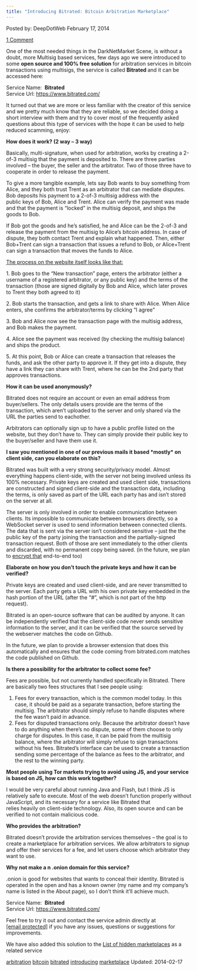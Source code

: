 ```yaml
---
title: "Introducing Bitrated: Bitcoin Arbitration Marketplace"
---
```


<article class="post-listing post-4254 post type-post status-publish format-standard has-post-thumbnail hentry  tag-arbitration tag-bitcoin tag-bitrated tag-introducing tag-marketplace">
Posted by: DeepDotWeb
<span>February 17, 2014</span>
    
<a href="/2014/02/17/bitrated-bitcoin-arbitration-marketplace/#comments">1 Comment</a></span>
</p>
<p>One of the most needed things in the DarkNetMarket Scene, is without a doubt, more Multisig based services, few days ago we were introduced to some <strong>open source and 100% free solution</strong> for arbitration services in bitcoin transactions using multisigs, the service is called <strong>Bitrated </strong>and it can be accessed here:</p>
<div class="box  info"><div class="box-inner-block"><i class="tieicon-boxicon"></i>
    Service Name:  <strong>Bitrated </strong><br />
    Service Url: <a href="https://www.bitrated.com/" target="_blank">https://www.bitrated.com/</a>
</div></div>
<p>It turned out that we are more or less familiar with the creator of this service and we pretty much know that they are reliable, so we decided doing a short interview with them and try to cover most of the frequently asked questions about this type of services with the hope it can be used to help reduced scamming, enjoy:</p>
<p><strong>How does it work? (2 way &#8211; 3 way)</strong></p>
<p>Basically, multi-signature, when used for arbitration, works by creating a 2-of-3 multisig that the payment is deposited to. There are three parties involved &#8211; the buyer, the seller and the arbitrator. Two of those three have to cooperate in order to release the payment.</p>
<p>To give a more tangible example, lets say Bob wants to buy something from Alice, and they both trust Trent as an arbitrator that can mediate disputes. Bob deposits his payment to a 2-of-3 multisig address with the<br />
    public keys of Bob, Alice and Trent. Alice can verify the payment was made and that the payment is &#8220;locked&#8221; in the multisig deposit, and ships the goods to Bob.</p>
<p>If Bob got the goods and he&#8217;s satisfied, he and Alice can be the 2-of-3 and release the payment from the multisig to Alice&#8217;s bitcoin address. In case of dispute, they both contact Trent and explain what happened. Then, either Bob+Trent can sign a transaction that issues a refund to Bob, or Alice+Trent can sign a transaction that moves the funds to Alice.</p>
<p><span style="text-decoration: underline;">The process on the website itself looks like that:</span></p>
<p>1. Bob goes to the &#8220;New transaction&#8221; page, enters the arbitrator (either a username of a registered arbitrator, or any public key) and the terms of the transaction (those are signed digitally by Bob and Alice, which later proves to Trent they both agreed to it)</p>
<p>2. Bob starts the transaction, and gets a link to share with Alice. When Alice enters, she confirms the arbitrator/terms by clicking &#8220;I agree&#8221;</p>
<p>3. Bob and Alice now see the transaction page with the multisig address, and Bob makes the payment.</p>
<p>4. Alice see the payment was received (by checking the multisig balance) and ships the product.</p>
<p>5. At this point, Bob or Alice can create a transaction that releases the funds, and ask the other party to approve it. If they get into a dispute, they have a link they can share with Trent, where he can be the 2nd party that approves transactions.</p>
<p><strong>How it can be used anonymously?</strong></p>
<p>Bitrated does not require an account or even an email address from buyer/sellers. The only details users provide are the terms of the transaction, which aren&#8217;t uploaded to the server and only shared via the URL the parties send to eachother.</p>
<p>Arbitrators can optionally sign up to have a public profile listed on the website, but they don&#8217;t have to. They can simply provide their public key to the buyer/seller and have them use it.</p>
<p><strong>I saw you mentioned in one of our previous mails it based *mostly* on client side, can you elaborate on this?</strong></p>
<p>Bitrated was built with a very strong security/privacy model. Almost everything happens client-side, with the server not being involved unless its 100% necessary. Private keys are created and used client side, transactions are constructed and signed client-side and the transaction data, including the terms, is only saved as part of the URL each party has and isn&#8217;t stored on the server at all.</p>
<div>The server is only involved in order to enable communication between clients. Its impossible to communicate between browsers directly, so a WebSocket server is used to send information between connected clients. The data that is sent via the server isn&#8217;t considered sensitive &#8211; just the the public key of the party joining the transaction and the partially-signed transaction request. Both of those are sent immediately to the other clients and discarded, with no permanent copy being saved. (in the future, we plan to <a href="http://github.com/shesek/bitrated/issues/1" target="_blank">encrypt that</a> end-to-end too)</div>
<p><strong>Elaborate on how you don&#8217;t touch the private keys and how it can be verified?</strong></p>
<p>Private keys are created and used client-side, and are never transmitted to the server. Each party gets a URL with his own private key embedded in the hash portion of the URL (after the &#8220;#&#8221;, which is not part of the http<br />
    request).</p>
<p>Bitrated is an open-source software that can be audited by anyone. It can be independently verified that the client-side code never sends sensitive information to the server, and it can be verified that the source served by<br />
    the webserver matches the code on Github.</p>
<p>In the future, we plan to provide a browser extension that does this automatically and ensures that the code coming from bitrated.com matches the code published on Github.</p>
<p><strong>Is there a possibility for the arbitrator to collect some fee? </strong></p>
<p>Fees are possible, but not currently handled specifically in Bitrated. There are basically two fees structures that I see people using:</p>
<ol>
<li>Fees for every transaction, which is the common model today. In this case, it should be paid as a separate transaction, before starting the multisig. The arbitrator should simply refuse to handle disputes where the fee wasn&#8217;t paid in advance.</li>
<li>Fees for disputed transactions only. Because the arbitrator doesn&#8217;t have to do anything when there&#8217;s no dispute, some of them choose to only charge for disputes. In this case, it can be paid from the multisig balance, where the arbitrator will simply refuse to sign transactions without his fees. Bitrated&#8217;s interface can be used to create a transaction sending some percentage of the balance as fees to the arbitrator, and the rest to the winning party.</li>
</ol>
<p><strong>Most people using Tor markets trying to avoid using JS, and your service is based on JS, how can this work together?</strong></p>
<p>I would be very careful about running Java and Flash, but I think JS is relatively safe to execute. Most of the web doesn&#8217;t function properly without JavaScript, and its necessary for a service like Bitrated that<br />
    relies heavily on client-side technology. Also, its open source and can be verified to not contain malicious code.</p>
<p><b>Who provides the arbitration?</b></p>
<p>Bitrated doesn&#8217;t provide the arbitration services themselves &#8211; the goal is to create a marketplace for arbitration services. We allow arbitrators to signup and offer their services for a fee, and let users choose which arbitrator they want to use.</p>
<p><strong>Why not make a n .onion domain for this service?</strong></p>
<p>.onion is good for websites that wants to conceal their identity. Bitrated is operated in the open and has a known owner (my name and my company&#8217;s name is listed in the About page), so I don&#8217;t think it&#8217;ll achieve much.</p>
<div class="box  info"><div class="box-inner-block"><i class="tieicon-boxicon"></i>
    Service Name:  <strong>Bitrated </strong><br />
    Service Url: <a href="https://www.bitrated.com/" target="_blank">https://www.bitrated.com/</a>
</div></div>
<p>Feel free to try it out and contact the service admin directly at <a href="/cdn-cgi/l/email-protection#630d0207021523010a1711021706074d000c0e" target="_blank"><span class="__cf_email__" data-cfemail="81efe0e5e0f7c1e3e8f5f3e0f5e4e5afe2eeec">[email&#160;protected]</span></a> if you have any issues, questions or suggestions for improvements.</p>
<p>We have also added this solution to the <a href="/2013/10/28/updated-llist-of-hidden-marketplaces-tor-i2p/">List of hidden marketplaces</a> as a related service</p>
</div>
<a href="https://www.deepdotweb.com/tag/arbitration/" rel="tag">arbitration</a> <a href="https://www.deepdotweb.com/tag/bitcoin/" rel="tag">bitcoin</a> <a href="https://www.deepdotweb.com/tag/bitrated/" rel="tag">bitrated</a> <a href="https://www.deepdotweb.com/tag/introducing/" rel="tag">introducing</a> <a href="https://www.deepdotweb.com/tag/marketplace/" rel="tag">marketplace</a></span> 
Updated: 2014-02-17
    
